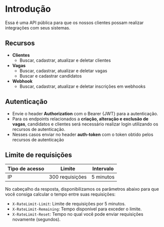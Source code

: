 # Introdução

Essa é uma API pública para que os nossos clientes possam
realizar integrações com seus sistemas.

## Recursos

- **Clientes**
  - Buscar, cadastrar, atualizar e deletar clientes
- **Vagas**
  - Buscar, cadastrar, atualizar e deletar vagas
  - Buscar e cadastrar candidatos
- **Webhook**
  - Buscar, cadastrar, atualizar e deletar inscrições em webhooks

## Autenticação

- Envie o header **Authorization** com o Bearer {JWT} para a autenticação.
- Para os endpoints relacionados a **criação, alteração e exclusão de vagas**, candidatos e clientes será necessário realizar login utilizando os recursos de autenticação. 
- Nesses casos enviar no header **auth-token** com o token obtido pelos recursos de autenticação

## Limite de requisições

|Tipo de acesso   	| Limite   	      |Intervalo  |
|---	              |---	            |---	      |
|IP   	            | 300 requisições | 5 minutos |

No cabeçalho da resposta, disponibilizamos os parâmetros abaixo para que você consiga calcular o tempo entre suas requisições:

- `X-RateLimit-Limit`: Limite de requisições por 5 minutos.
- `X-RateLimit-Remaining`: Tempo disponível para exceder o limite.
- `X-RateLimit-Reset`: Tempo no qual você pode enviar requisições novamente (segundos).

